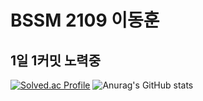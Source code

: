 # BSSM 2109 이동훈
## 1일 1커밋 노력중
[![Solved.ac Profile](http://mazassumnida.wtf/api/v2/generate_badge?boj=dohi)](https://solved.ac/dohi/)
![Anurag's GitHub stats](https://github-readme-stats.vercel.app/api?username=DoHi0512&show_icons=true&theme=radical)

